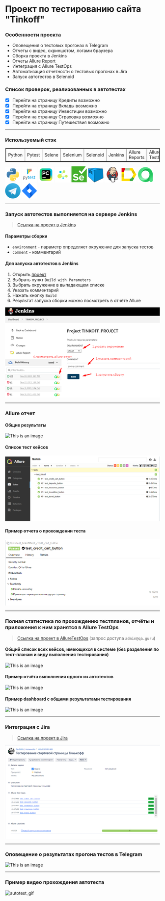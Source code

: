 # Проект по тестированию сайта "Tinkoff"


### Особенности проекта

* Оповещения о тестовых прогонах в Telegram
* Отчеты с видео, скриншотом, логами браузера
* Сборка проекта в Jenkins
* Отчеты Allure Report
* Интеграция с Allure TestOps
* Автоматизация отчетности о тестовых прогонах в Jira
* Запуск автотестов в Selenoid

### Список проверок, реализованных в автотестах

- [x] Перейти на страницу Кредиты возможно
- [x] Перейти на страницу Вклады возможно
- [x] Перейти на страницу Инвестиции возможно
- [x] Перейти на страницу Страховка возможно
- [x] Перейти на страницу Путешествия возможно

----

### Используемый стэк

<table border="2">
  <tbody>
    <tr>
        <td>Python</td>
        <td>Pytest</td>
        <td>Selene</td>
        <td>Selenium</td>
        <td>Selenoid</td>
        <td>Jenkins</td>
        <td>Allure Reports</td>
        <td>Allure TestOps</td>
        <td>Jira</td>
    </tr>
  </tbody>
</table>

<img src="design/icons/python-original.svg" width="50"> <img src="design/icons/pytest.png" width="50"> <img src="design/icons/intellij_pycharm.png" width="50"> <img src="design/icons/selene.png" width="50"> <img src="design/icons/selenium.png" width="50"> <img src="design/icons/selenoid.png" width="50"> <img src="design/icons/jenkins.png" width="50"> <img src="design/icons/allure_report.png" width="50"> <img src="design/icons/allure_testops.png" width="50"> <img src="design/icons/tg.png" width="50"> <img src="design/icons/jira.png" width="50">

----

### Запуск автотестов выполняется на сервере Jenkins
> <a target="_blank" href="https://jenkins.autotests.cloud/job/TINKOFF_PROJECT/">Ссылка на проект в Jenkins</a>

#### Параметры сборки

* `environment` - параметр определяет окружение для запуска тестов
* `comment` - комментарий


#### Для запуска автотестов в Jenkins

1. Открыть <a target="_blank" href="https://jenkins.autotests.cloud/job/TINKOFF_PROJECT/">проект</a>
2. Выбрать пункт `Build with Parameters`
3. Выбрать окружение в выпадающем списке
4. Указать комментарий
5. Нажать кнопку `Build`
6. Результат запуска сборки можно посмотреть в отчёте Allure

![This is an image](design/image/jenkins_build.png)

----
### Allure отчет


#### Общие результаты
![This is an image](design/image/бщие_результаты.png)
#### Список тест кейсов
![This is an image](design/image/список_тест_кейсов.png)
#### Пример отчета о прохождении теста
![This is an image](design/image/пример_отчета_с_пройденным_кейсом.png)

----

### Полная статистика по прохождению тестпланов, отчёты и приложения к ним хранятся в Allure TestOps
> <a target="_blank" href="https://allure.autotests.cloud/launch/32422">Ссылка на проект в AllureTestOps</a> (запрос доступа `admin@qa.guru`)

#### Общий список всех кейсов, имеющихся в системе (без разделения по тест-планам и виду выполнения тестирования)
![This is an image](design/image/allure_TestOps_test_cases.png)

#### Пример отчёта выполнения одного из автотестов
![This is an image](design/image/example_autotests_allure_TestOps.png)

#### Пример dashboard с общими результатами тестирования
![This is an image](design/image/allure_TestOps_dashboard.png)

----
### Интеграция с Jira
> <a target="_blank" href="https://jira.autotests.cloud/browse/HOMEWORK-969">Ссылка на проект в Jira</a>

![This is an image](design/image/jira.png)

----
### Оповещение о результатах прогона тестов в Telegram
![This is an image](design/image/tg_notification.png)

----
### Пример видео прохождения автотеста
![autotest_gif](design/image/autotest_gif.gif)

